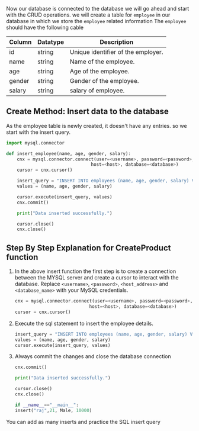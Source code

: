 
Now our database is connected to the database we will go ahead and start with the CRUD operations. we will create a table for `employee` in our database in which we store the `employee` related information The `employee` should have the following cable

| Column | Datatype | Description |
| --- | --- | --- |
| id | string | Unique identifier of the employer. |
| name | string | Name of the employee. |
| age | string | Age of the employee. |
| gender | string | Gender of the employee. |
| salary | string | salary of employee. |

## Create Method: Insert data to the database

As the employee table is newly created, it doesn't have any entries. so we start with the insert query.

```python
import mysql.connector

def insert_employee(name, age, gender, salary):
    cnx = mysql.connector.connect(user=<username>, password=<password>,
                                host=<host>, database=<database>)
    cursor = cnx.cursor()

    insert_query = "INSERT INTO employees (name, age, gender, salary) VALUES (%s, %s, %s, %s)"
    values = (name, age, gender, salary)

    cursor.execute(insert_query, values)
    cnx.commit()

    print("Data inserted successfully.")

    cursor.close()
    cnx.close()
```
## Step By Step Explanation for CreateProduct function

1. In the above insert function the first step is to create a connection between the MYSQL server and create a cursor to interact with the database.
Replace `<username>`, `<password>`, `<host_address>` and  `<database_name>` with your MySQL credentials. 

    ```python
    cnx = mysql.connector.connect(user=<username>, password=<password>,
                                host=<host>, database=<database>)
    cursor = cnx.cursor()
    ```
2. Execute the sql statement to insert the employee details.
    ```python
    insert_query = "INSERT INTO employees (name, age, gender, salary) VALUES (%s, %s, %s, %s)"
    values = (name, age, gender, salary)
    cursor.execute(insert_query, values)
    ```
3. Always commit the changes and close the database connection
    ```python
    cnx.commit()

    print("Data inserted successfully.")

    cursor.close()
    cnx.close()
    ```


    ```python
    if __name__=="__main__":
    insert("raj",21, Male, 10000)
    ```
You can add as many inserts and practice the SQL insert query


